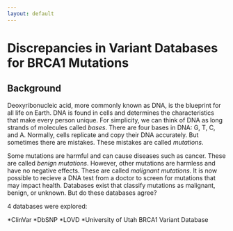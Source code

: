 ```yaml
---
layout: default
---
```


# Discrepancies in Variant Databases for BRCA1 Mutations

## Background 

Deoxyribonucleic acid, more commonly known as DNA, is the blueprint for all life on Earth. DNA is found in cells and determines the characteristics that make every person unique. For simplicity, we can think of DNA as long strands of molecules called _bases_. There are four bases in DNA: G, T, C, and A. Normally, cells replicate and copy their DNA accurately. But sometimes there are mistakes. These mistakes are called _mutations_.

Some mutations are harmful and can cause diseases such as cancer. These are called _benign mutations_. However, other mutations are harmless and have no negative effects. These are called _malignant mutations_. It is now possible to recieve a DNA test from a doctor to screen for mutations that may impact health. Databases exist that classify mutations as malignant, benign, or unknown. But do these databases agree? 

4 databases were explored: 

*ClinVar
*DbSNP
*LOVD
*University of Utah BRCA1 Variant Database



